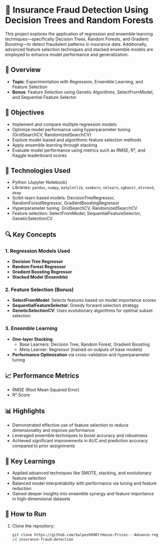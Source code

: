 # 🧠 Insurance Fraud Detection Using Decision Trees and Random Forests

This project explores the application of regression and ensemble learning techniques—specifically Decision Trees, Random Forests, and Gradient Boosting—to detect fraudulent patterns in insurance data. Additionally, advanced feature selection techniques and stacked ensemble models are employed to enhance model performance and generalization.

## 📌 Overview

- **Topic**: Experimentation with Regression, Ensemble Learning, and Feature Selection  
- **Bonus**: Feature Selection using Genetic Algorithms, SelectFromModel, and Sequential Feature Selector

## 🚀 Objectives

- Implement and compare multiple regression models
- Optimize model performance using hyperparameter tuning (GridSearchCV, RandomizedSearchCV)
- Explore model-based and algorithmic feature selection methods
- Apply ensemble learning through stacking
- Evaluate model performance using metrics such as RMSE, R², and Kaggle leaderboard scores

## 🧰 Technologies Used

- Python (Jupyter Notebook)
- Libraries: `pandas`, `numpy`, `matplotlib`, `seaborn`, `sklearn`, `xgboost`, `mlxtend`, `deap`
- Scikit-learn based models: DecisionTreeRegressor, RandomForestRegressor, GradientBoostingRegressor
- Hyperparameter tuning: GridSearchCV, RandomizedSearchCV
- Feature selection: SelectFromModel, SequentialFeatureSelector, GeneticSelectionCV

## 🔍 Key Concepts

### 1. Regression Models Used
- **Decision Tree Regressor**
- **Random Forest Regressor**
- **Gradient Boosting Regressor**
- **Stacked Model (Ensemble)**

### 2. Feature Selection (Bonus)
- **SelectFromModel**: Selects features based on model importance scores
- **SequentialFeatureSelector**: Greedy forward selection strategy
- **GeneticSelectionCV**: Uses evolutionary algorithms for optimal subset selection

### 3. Ensemble Learning
- **One-layer Stacking**:
  - Base Learners: Decision Tree, Random Forest, Gradient Boosting
  - Meta Learner: Regressor (trained on outputs of base models)
- **Performance Optimization** via cross-validation and hyperparameter tuning

## 📈 Performance Metrics

- RMSE (Root Mean Squared Error)
- R² Score

## 📊 Highlights

- Demonstrated effective use of feature selection to reduce dimensionality and improve performance
- Leveraged ensemble techniques to boost accuracy and robustness
- Achieved significant improvements in AUC and prediction accuracy compared to prior assignments

## 🧠 Key Learnings

- Applied advanced techniques like SMOTE, stacking, and evolutionary feature selection
- Balanced model interpretability with performance via tuning and feature reduction
- Gained deeper insights into ensemble synergy and feature importance in high-dimensional datasets

## 🏁 How to Run

1. Clone the repository:
   ```bash
   git clone https://github.com/kalpesh0987/House-Prices---Advance-regression-techniques
   cd insurance-fraud-detection
